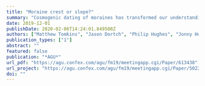 ```yaml
---
title: "Moraine crest or slope?"
summary: "Cosmogenic dating of moraines has transformed our understanding of Quaternary glacial cycles. But can we improve the accuracy of cosmogenic datasets?" 
date: 2019-12-01
publishDate: 2020-02-06T14:24:01.849508Z
authors: ["Matthew Tomkins", "Jason Dortch", "Philip Hughes", "Jonny Huck", "Raimon Pallàs", "Ángel Rodés", "James Allard", "Andrew Stimson", "Didier Bourlès", "Vincent R. Rinterknecht", "Laura Rodríguez-Rodríguez", "Vincent Jomelli", "Ramón Copons", "Iestyn Barr", "Chris Darvill"]
publication_types: ["1"]
abstract: ""
featured: false
publication: "*AGU*"
url_pdf: "https://agu.confex.com/agu/fm19/meetingapp.cgi/Paper/613438"
url_project: "https://agu.confex.com/agu/fm19/meetingapp.cgi/Paper/502207"
doi: ""
---
```


